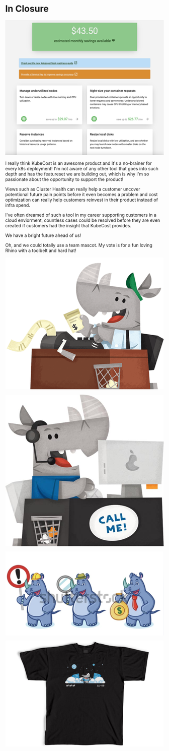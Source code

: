 # In Closure

![](<../.gitbook/assets/image (11).png>)

I really think KubeCost is an awesome product and it's a no-brainer for every k8s deployment! I'm not aware of any other tool that goes into such depth and has the featureset we are building out, which is why I'm so passionate about the opportunity to support the product!

Views such as Cluster Health can really help a customer uncover potentional future pain points before it even becomes a problem and cost optimization can really help customers reinvest in their product instead of infra spend.

I've often dreamed of such a tool in my career supporting customers in a cloud enviorment, countless cases could be resolved before they are even created if customers had the insight that KubeCost provides.

We have a bright future ahead of us!



Oh, and we could totally use a team mascot. My vote is for a fun loving Rhino with a toolbelt and hard hat!

![](<../.gitbook/assets/image (18).png>)

![](<../.gitbook/assets/image (28).png>)

![](<../.gitbook/assets/image (9).png>)

![](<../.gitbook/assets/image (24).png>)
